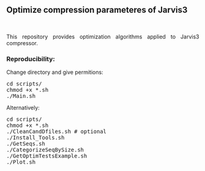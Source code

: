 
## <b>Optimize compression parameteres of Jarvis3</b> ##

<br>

<p align="justify">This repository provides optimization algorithms applied to Jarvis3 compressor.</p>

### Reproducibility: ###

Change directory and give permitions:
<pre>
cd scripts/
chmod +x *.sh
./Main.sh
</pre>

Alternatively:
<pre>
cd scripts/
chmod +x *.sh
./CleanCandDfiles.sh # optional
./Install_Tools.sh
./GetSeqs.sh
./CategorizeSeqBySize.sh
./GetOptimTestsExample.sh
./Plot.sh
</pre>
